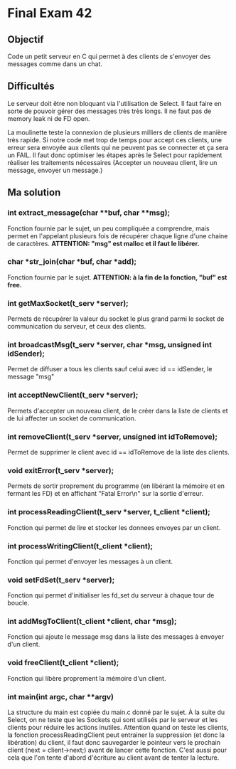 # Final Exam 42

## Objectif
Code un petit serveur en C qui permet à des clients de s'envoyer des messages comme dans un chat. 

## Difficultés 
Le serveur doit être non bloquant via l'utilisation de Select. Il faut faire en sorte de pouvoir gérer des messages très très longs. 
Il ne faut pas de memory leak ni de FD open. 

La moulinette teste la connexion de plusieurs milliers de clients de manière très rapide. Si notre code met trop de temps pour accept ces clients, une erreur sera envoyée aux clients qui ne peuvent pas se connecter et ça sera un FAIL. 
Il faut donc optimiser les étapes après le Select pour rapidement réaliser les traitements nécessaires (Accepter un nouveau client, lire un message, envoyer un message.)

## Ma solution

### int extract_message(char **buf, char **msg);

Fonction fournie par le sujet, un peu compliquée a comprendre, mais permet en l'appelant plusieurs fois de récupérer chaque ligne d'une chaine de caractères. **ATTENTION: "msg" est malloc et il faut le libérer.** 

### char *str_join(char *buf, char *add);

Fonction fournie par le sujet. **ATTENTION: à la fin de la fonction, "buf" est free.** 

### int getMaxSocket(t_serv *server);

Permets de récupérer la valeur du socket le plus grand parmi le socket de communication du serveur, et ceux des clients. 

### int broadcastMsg(t_serv *server, char *msg, unsigned int idSender);

Permet de diffuser a tous les clients sauf celui avec id == idSender, le message "msg"

### int acceptNewClient(t_serv *server);

Permets d'accepter un nouveau client, de le créer dans la liste de clients et de lui affecter un socket de communication.

### int removeClient(t_serv *server, unsigned int idToRemove);

Permet de supprimer le client avec id == idToRemove de la liste des clients.

### void exitError(t_serv *server);

Permets de sortir proprement du programme (en libérant la mémoire et en fermant les FD) et en affichant "Fatal Error\n" sur la sortie d'erreur. 

### int processReadingClient(t_serv *server, t_client *client);

Fonction qui permet de lire et stocker les donnees envoyes par un client. 

### int processWritingClient(t_client *client);

Fonction qui permet d'envoyer les messages à un client. 

### void setFdSet(t_serv *server);

Fonction qui permet d'initialiser les fd_set du serveur à chaque tour de boucle. 

### int addMsgToClient(t_client *client, char *msg);

Fonction qui ajoute le message msg dans la liste des messages à envoyer d'un client.

### void freeClient(t_client *client);

Fonction qui libère proprement la mémoire d'un client. 

### int main(int argc, char **argv)

La structure du main est copiée du main.c donné par le sujet. À la suite du Select, on ne teste que les Sockets qui sont utilisés par le serveur et les clients pour réduire les actions inutiles. 
Attention quand on teste les clients, la fonction processReadingClient peut entrainer la suppression (et donc la libération) du client, il faut donc sauvegarder le pointeur vers le prochain client (next = client->next;) avant de lancer cette fonction. C'est aussi pour cela que l'on tente d'abord d'écriture au client avant de tenter la lecture. 